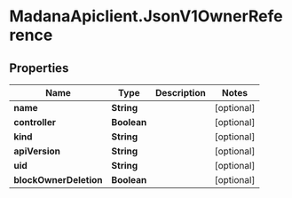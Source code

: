 # MadanaApiclient.JsonV1OwnerReference

## Properties

Name | Type | Description | Notes
------------ | ------------- | ------------- | -------------
**name** | **String** |  | [optional] 
**controller** | **Boolean** |  | [optional] 
**kind** | **String** |  | [optional] 
**apiVersion** | **String** |  | [optional] 
**uid** | **String** |  | [optional] 
**blockOwnerDeletion** | **Boolean** |  | [optional] 


